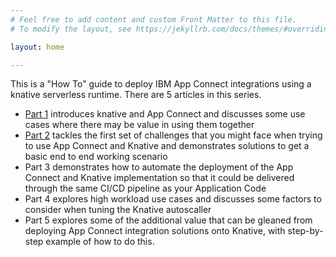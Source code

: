 ```yaml
---
# Feel free to add content and custom Front Matter to this file.
# To modify the layout, see https://jekyllrb.com/docs/themes/#overriding-theme-defaults

layout: home

---
```


This is a "How To" guide to deploy IBM App Connect integrations using a knative serverless runtime. There are 5 articles in this series.
 - [Part 1](./part1) introduces knative and App Connect and discusses some use cases where there may be value in using them together
 - [Part 2](./part2) tackles the first set of challenges that you might face when trying to use App Connect and Knative and demonstrates solutions to get a basic end to end working scenario
 - Part 3 demonstrates how to automate the deployment of the App Connect and Knative implementation so that it could be delivered through the same CI/CD pipeline as your Application Code  
 - Part 4 explores high workload use cases and discusses some factors to consider when tuning the Knative autoscaller
 - Part 5 explores some of the additional value that can be gleaned from deploying App Connect integration solutions onto Knative, with step-by-step example of how to do this.
